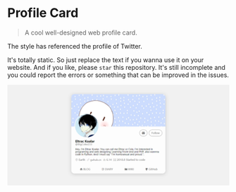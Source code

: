 # Profile Card
> A cool well-designed web profile card.

The style has referenced the profile of Twitter.

It's totally static. So just replace the text if you wanna use it on your website. And if you like, please `star` this repository. It's still incomplete and you could report the errors or something that can be improved in the issues.

![](./screenshot.png)
